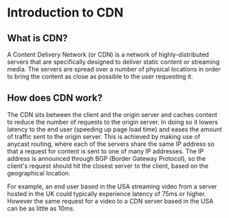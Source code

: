 # Introduction to CDN

## What is CDN?

A Content Delivery Network (or CDN) is a network of highly-distributed servers that are specifically designed to deliver static content or streaming media. The servers are spread over a number of physical locations in order to bring the content as close as possible to the user requesting it.

## How does CDN work?

The CDN sits between the client and the origin server and caches content to reduce the number of requests to the origin server.  In doing so it lowers latency to the end user (speeding up page load time) and eases the amount of traffic sent to the origin server. This is achieved by making use of anycast routing, where each of the servers share the same IP address so that a request for content is sent to one of many IP addresses. The IP address is announced through BGP (Border Gateway Protocol), so the client's request should hit the closest server to the client, based on the geographical location.

For example, an end user based in the USA streaming video from a server hosted in the UK could typically experience latency of 75ms or higher. However the same request for a video to a CDN server based in the USA can be as little as 10ms.
